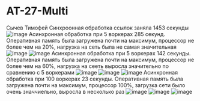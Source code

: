 # AT-27-Multi
Сычев Тимофей
Синхроонная обработка ссылок заняла 1453 секунды  
![image](https://user-images.githubusercontent.com/72296553/143772853-5d352528-5d56-4ac7-8c2a-72bd8deeec74.png)
Асинхронная обработка при 5 воркерах 285 секунд. Оперативная память была загружена почти на максимум, процессор не более чем на 20%, нагрузка на сеть была не самая значительная
![image](https://user-images.githubusercontent.com/72296553/143775182-54cd8a72-ae27-4b2a-aad1-f9ec9c3426f1.png)
![image](https://user-images.githubusercontent.com/72296553/143775194-60d9afb0-b1f9-4b45-b72e-b253868eb72e.png)
Асинхронная обработка при 5 воркерах 142 секунды. Оперативная память была загружена почти на максимум, процессор не более чем на 60%, нагрузка на сееть выросла значительно по сравнению с 5 воркерами
![image](https://user-images.githubusercontent.com/72296553/143775240-26b25f77-b53d-477d-bd19-67a0a99f0d38.png)
![image](https://user-images.githubusercontent.com/72296553/143775252-e8f4c41e-0ec0-41cf-959d-baf9794fe126.png)
![image](https://user-images.githubusercontent.com/72296553/143775258-02617e72-a49e-4ff7-9d94-28c3e59d2c33.png)
Асинхронная обработка при 100 воркерах 23 секунды. Оперативная память была загружена почти на максимум, процессор 100%, загрузка сети было очень значчиельно, выросла в несколько раз
![image](https://user-images.githubusercontent.com/72296553/143775377-2e740a62-a502-4a6f-af36-5f572ac9a872.png)
![image](https://user-images.githubusercontent.com/72296553/143775388-9503664f-b82b-47ef-b545-7c9fce5c292a.png)
![image](https://user-images.githubusercontent.com/72296553/143775400-566e0d25-c95a-4edd-814f-52f9d5c6f8ea.png)

